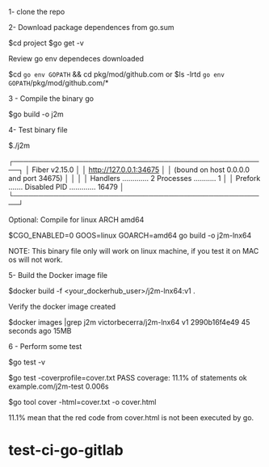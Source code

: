 
1- clone the repo


2- Download package dependences from go.sum

$cd project
 $go get -v

 Review go env dependeces downloaded

 $cd `go env GOPATH` && cd pkg/mod/github.com
 or
 $ls -lrtd `go env GOPATH`/pkg/mod/github.com/*


3 - Compile the binary go

$go build -o j2m

4- Test binary file 

$./j2m

 ┌───────────────────────────────────────────────────┐
 │                   Fiber v2.15.0                   │
 │              http://127.0.0.1:34675               │
 │      (bound on host 0.0.0.0 and port 34675)       │
 │                                                   │
 │ Handlers ............. 2  Processes ........... 1 │
 │ Prefork ....... Disabled  PID ............. 16479 │
 └───────────────────────────────────────────────────┘


Optional: 
Compile for linux ARCH amd64

$CGO_ENABLED=0 GOOS=linux GOARCH=amd64 go build -o j2m-lnx64

NOTE: This binary file only will work on linux machine, if you test it on MAC os will not work.

5- Build the Docker image file

$docker build -f <your_dockerhub_user>/j2m-lnx64:v1 .

 Verify the docker image created

$docker images |grep j2m
victorbecerra/j2m-lnx64                         v1                   2990b16f4e49   45 seconds ago   15MB

6 - Perform some test

$go test -v

$go test -coverprofile=cover.txt
PASS
coverage: 11.1% of statements
ok      example.com/j2m-test    0.006s


$go tool cover -html=cover.txt -o cover.html

11.1% mean that the red code from cover.html is not been executed by go.


# test-ci-go-gitlab
